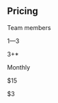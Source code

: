 ## Pricing



    

        

            
Team members

            
1&mdash;3

            
3+*

        

    

    

        

            
Monthly

            
$15

            
$3

        

    




